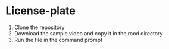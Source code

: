 # License-plate

1. Clone the repository
2. Download the sample video and copy it in the rood directory
3. Run the file in the command prompt
